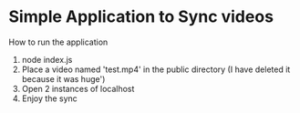 # Simple Application to Sync videos 

How to run the application


1. node index.js
2. Place a video named 'test.mp4' in the public directory (I have deleted it because it was huge')
3. Open 2 instances of localhost
4. Enjoy the sync


